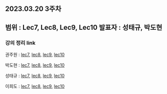 ## 2023.03.20 3주차
범위 : Lec7, Lec8, Lec9, Lec10
발표자 : 성태규, 박도현
---
### 강의 정리 link

권주원 : [lec7](https://well-catsup-c9c.notion.site/Lec-7-Solving-Ax-0-Pivot-Variables-Special-Solutions-bcece8123019418c996d739063ff36f8), [lec8](https://well-catsup-c9c.notion.site/Lec-8-Solving-Ax-b-Row-Reduced-Form-R-228f6572a6fe4a2db1fb4ffac37c3987), [lec9](https://well-catsup-c9c.notion.site/Lec-9-Independence-Basis-and-Dimension-c9d70a39a8c745f78bbb632a8531d7a9), [lec10](https://well-catsup-c9c.notion.site/Lec-10-Four-Fundamental-Subspaces-413633f43cb6438aa6a3aa070149d0e8)

박도현 : [lec7](https://dohlab.tistory.com/13), [lec8](https://dohlab.tistory.com/14), [lec9](https://dohlab.tistory.com/15), [lec10](https://dohlab.tistory.com/16)

성태규 : [lec7](https://velog.io/@tag_you/선형대수학-7장), [lec8](https://velog.io/@tag_you/선형대수학-8장), [lec9](https://velog.io/@tag_you/선형대수학-9장), [lec10](https://velog.io/@tag_you/선형대수학-10장)

이희도 : [lec7](), [lec8](), [lec9](), [lec10]()
